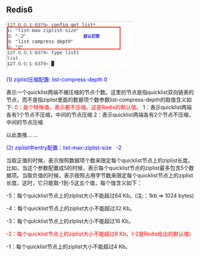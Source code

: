 ## Redis6

![](images/45.List默认配置.png)

<font color = 'blue'>(1) ziplist压缩配置: list-compress-depth 0</font>

表示一个quicklist两端不被压缩的节点个数。这里的节点是指quicklist双向链表的节点，而不是指ziplist里面的数据项个数参数list-compress-depth的取值含义如下:
<font color = 'red'>0：是个特殊值，表示都不压缩。这是Redis的默认值。</font>
1：表示quicklist两端各有1个节点不压缩，中间的节点压缩
2：表示quicklist两端各有2个节点不压缩，中间的节点压缩

以此类推... ...

<font color = 'blue'>(2) ziplist中entry配置：list-max-ziplist-size   -2</font>

当取正值的时候，表示按照数据项个数来限定每个quicklist节点上的ziplist长度。比如，当这个参数配置成5的时候，表示每个quicklist节点的ziplist最多包含5个数据项。当取负值的时候，表示按照占用字节数来限定每个quicklist节点上的ziplist长度。这时，它只能取-1到-5这五个值，每个值含义如下：

-5：每个quicklist节点上的zlplist大小不能超过64 Kb。(注;：1kb => 1024 bytes)

-4：每个quicklist节点上的ziplist大小不能超过32 Kb。

-3：每个qulcklist节点上的zlplist大小不能超过16 Kb。

<font color = 'red'>-2：每个quicklist节点上的ziplist大小不能超过8 Kb。(-2是Redis给出的默认值)</font>

-1：每个quicklist节点上的ziplist大小不能超过4 Kb。










